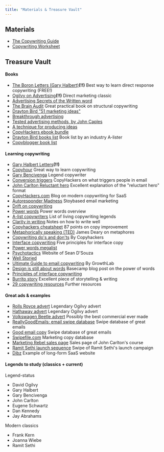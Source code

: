 ```yaml
---
title: "Materials & Treasure Vault"
---
```


## Materials
-  [The Copywriting Guide](https://drive.google.com/open?id=1ktBuk0Sr-SrgU67QRe_MrXW53HqUahWD)
-  [Copywriting Worksheet](https://drive.google.com/open?id=18HDWe031TkKklmGWqBvhpAgLxJe8FFQ4VwI9kkAiRYs)


## Treasure Vault

#### Books

- [The Boron Letters (Gary Halbert)](http://www.thegaryhalbertletter.com/Boron/BoronLetterCh1.htm)**(!!)** Best way to learn direct response copywriting (FREE!)
- [Ogilvy on Advertising](https://www.amazon.com/Ogilvy-Advertising-David/dp/039472903X/ref=pd_bxgy_14_img_2?_encoding=UTF8&psc=1&refRID=KKP3YKY980SCDMYDJ7XM)**(!!)** Direct marketing classic
- [Advertising Secrets of the Written word](https://www.amazon.com/Advertising-Secrets-Written-Word-Entrepreneurs/dp/1891686003)
- [The Brain Audit](https://www.psychotactics.com/products/the-brain-audit-32-marketing-strategy-and-structure/) Great practical book on structural copywriting
- [Drayton Bird "51 marketing ideas"](http://www.draytonbird.net/helpful_ideas_book_2011.pdf)
- [Breakthrough advertising](https://www.amazon.com/Breakthrough-Advertising-Eugene-M-Schwartz/dp/0887232981)
- [Tested advertising methods, by John Caples](https://www.amazon.com/Advertising-Methods-Prentice-Business-Classics/dp/0130957011)
- [A technique for producing ideas](https://www.amazon.co.uk/gp/product/0071410945)
- [CopyHackers ebook bundle](https://copyhackers.com/product/copy-hackers-bundle-ebooks/)
- [Drayton Bird books list](https://draytonbird.com/best-marketing-books/) Book list by an industry A-lister
- [Copyblogger book list](https://www.copyblogger.com/classic-copywriting-books/?utm_source=feedblitz-cb-free&utm_medium=email&utm_campaign=Copyblogger%20Free%20Access%20and%20Blog%20Updates&utm_content=10%20Classic%20Copywriting%20Books%20for%20Results-Driven%20Content%20Marketers)


#### Learning copywriting
- [Gary Halbert Letters](http://www.thegaryhalbertletter.com/Newletter-archives-protected/newsletters/2006/the_700_million_dollar_man.htm)**(!!)**
- [Copyhour](https:///copyhour.com) Great way to learn copywriting
- [Gary Bencivenga](http://marketingbullets.com/) Legend copywriter
- [Conversion triggers](https://copyhackers.com/2017/08/conversion-triggers-email-campaign/) CopyHackers on what triggers people in email
- [John Carlton Reluctant hero](http://pi4mm.com/28-pros-guide-to-becoming-more-interesting-formula-included/#more-992) Excellent explanation of the "reluctant hero" format
- [CopyHackers.com](https://copyhackers.com) Blog on modern copywriting for SaaS
- [Autoresponder Madness](https://autorespondermadness.com/) Stoybased email marketing
- [Drift on copywriting](https://www.drift.com/blog/what-i-learned-about-writing-copy/)
- [Power words](https://hypnosistrainingacademy.com/3-surefire-power-words-to-gain-power-and-influence-people-fast/) Power words overview
- [A-list copywriters](http://www.josephbushnell.com/greatest-copywriters-copywriting-resources/) List of living copywriting legends
- [Clarity in writing](https://www.awai.com/2007/12/clarity-of-your-writing/) Notes on how to write well
- [Copyhackers cheatsheet](http://copyhackers.com/downloads/worksheets/The-Copy-Hackers-87-Point-Sales-Page-Checklist.pdf) 87 points on copy improvement
- [Metaphorically speaking (TED)](https://www.ted.com/talks/james_geary_metaphorically_speaking) James Deary on metaphores
- [Copywriting do's and don'ts](https://copyhackers.com/2012/06/101-copywriting-dos-and-donts/) By Copyhackers
- [Interface copywriting](https://library.gv.com/five-principles-for-great-interface-copywriting-ff01af70e75a) Five principles for interface copy
- [Power words megalist](https://smartblogger.com/power-words/)
- [Psychotactics](https://www.psychotactics.com/) Website of Sean D'Souza
- [Well Storied ](https://www.well-storied.com/)
- [Ultimate Guide to email copywriting](https://s3.amazonaws.com/iwt-website/BonusReports/growthlab-ultimate-guide-to-email-copywriting.pdf) By GrowthLab
- [Design is still about words](https://signalvnoise.com/posts/3404-reminder-design-is-still-about-words) Basecamp blog post on the power of words
- [Principles of interface copywriting](https://library.gv.com/five-principles-for-great-interface-copywriting-ff01af70e75a)
- [Burrito story](https://medium.com/@luckyshirt/dear-guy-who-just-made-my-burrito-fd08c0babb57) Excellent piece of storytelling & writing
- [29 copywriting resources](https://writtent.com/blog/29-killer-resources-learn-copywriting/) Further resources


#### Great ads & examples
- [Rolls Royce advert](http://swiped.co/file/rolls-royce-ad-by-david-ogilvy/) Legendary Ogilvy advert
- [Hathaway advert](http://swiped.co/file/man-hathaway-shirt-ad-david-ogilvy/) Legendary Ogilvy advert
- [Volkswagen Beetle advert](https://www.youtube.com/watch?v=ABcckOTVqao) Possibly the best commercial ever made
- [ReallyGoodEmails: email swipe database](https://reallygoodemails.com/) Swipe database of great emails
- [Good email copy](https://www.goodemailcopy.com) Swipe database of great emails
- [Swipefile.com](https://swipefile.com) Marketing copy database
- [Marketing Rebel sales page](https://marketingrebel.com/kick-ass-copywriting-secrets-of-a-marketing-rebel/) Sales page of John Carlton's course
- [Ramit Sethi launch sequence](https://www.copygrad.com/2014/05/09/the-17000-word-beast-ramit-sethi-created-to-launch-his-new-course/) Swipe of Ramit Sethi's launch campaign
- [Dibz](https://dibz.me) Example of long-form SaaS website 


#### Legends to study (classics + current)

Legend-status
- David Ogilvy
- Gary Halbert
- Gary Bencivenga
- John Carlton
- Eugene Schwartz
- Dan Kennedy
- Jay Abrahams

Modern classics
- Frank Kern
- Joanna Wiebe
- Ramit Sethi